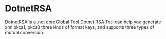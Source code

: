 # DotnetRSA
DotnetRSA is a .net core Global Tool.Dotnet RSA Tool can help you generate xml pkcs1, pkcs8 three kinds of format keys, and supports three types of mutual conversion.
